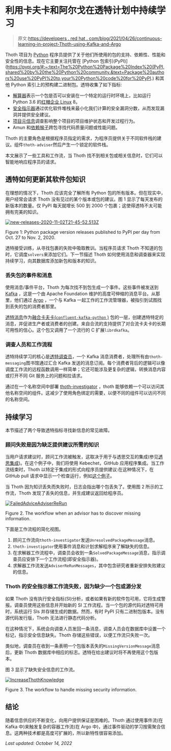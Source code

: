# 利用卡夫卡和阿尔戈在透特计划中持续学习

> 原文:[https://developers . red hat . com/blog/2021/04/26/continuous-learning-in-project-Thoth-using-Kafka-and-Argo](https://developers.redhat.com/blog/2021/04/26/continuous-learning-in-project-thoth-using-kafka-and-argo)

Thoth 项目为 [Python](https://developers.redhat.com/blog/category/python/) 程序员提供了关于他们所使用的包的支持、依赖性、性能和安全性的信息。现在它主要关注托管在 [Python 包索引(PyPI)](https://pypi.org/#:~:text=The%20Python%20Package%20Index%20(PyPI,shared%20by%20the%20Python%20community.&text=Package%20authors%20use%20PyPI%20to,your%20Python%20code%20for%20PyPI.) 和其他 Python 索引上的预构建二进制包。透特收集了如下指标:

*   [解算器](https://github.com/thoth-station/solver)表示一个包是否可以安装在一个特定的运行时环境上，比如运行 Python 3.6 的[红帽企业 Linux](https://developers.redhat.com/products/rhel/overview) 8。
*   [安全指示器](http://github.com/thoth-station/si-aggregator)通过优化软件堆栈来最小化我们计算的安全漏洞分数，从而发现漏洞并提供安全建议。
*   [项目元信息](https://github.com/thoth-station/mi)调查影响整个项目的项目维护状态和开发过程行为。
*   Amun 和[依赖猴子](https://github.com/thoth-station/adviser/blob/master/docs/source/dependency_monkey.rst)跨包寻找代码质量问题或性能问题。

Thoth 的主要角色是根据程序员指定的需求，为程序员提供关于不同软件栈的建议。组件`thoth-adviser`然后产生一个锁定的软件栈。

本文展示了一些工具和工作流，当 Thoth 找不到相关包或相关信息时，它们可以智能地响应程序员的请求。

## 透特如何更新其软件包知识

在理想的情况下，Thoth 应该完全了解所有 Python 包的所有版本。但在现实中，用户经常会请求 Thoth 没有见过的某个版本或包的建议。图 1 显示了每天发布的新版本的数量。仅 PyPI 每天就增长 500 到 2000 个包裹；这使得透特不太可能拥有完美的知识。

[![](../Images/f5785039fac7f832420ac94541444586.png "new-releases-2020-11-02T21-45-52.513Z")](/sites/default/files/blog/2020/11/new-releases-2020-11-02T21-45-52.513Z.jpg)

Figure 1: Python package version releases published to PyPI per day from Oct. 27 to Nov. 2, 2020.

透特接受训练，从寻找包裹的失败中吸取教训。当程序员请求 Thoth 不知道的包时，它调度`solvers`来添加它们。下一节描述 Thoth 如何使用消息和调查器来实现持续学习，向其数据库添加新包和版本的知识。

### 丢失包的事件和消息

使用消息/事件平台，Thoth 为每次找不到包生成一个事件。这些事件被发送到 [Kafka](https://kafka.apache.org) ，这是一个由 Apache Foundation 维护的高度可伸缩的消息平台。从那里，他们通过 [Argo](https://github.com/argoproj/argo) ，一个与 Kafka 一起工作的工作流管理器，被指引到试图找到丢失的包的消费者那里。

[透特消息](https://github.com/thoth-station/messaging)作为[融合卡夫卡(`confluent-kafka-python` )](https://github.com/confluentinc/confluent-kafka-python) 包的一层，创建透特特定的消息，并促进生产者或消费者的创建。来自合流的支持提供了对合流卡夫卡的长期可用性的信心。这个包又调用了一个流行的 C 扩展`librdkafka`。

### 调查人员和工作流程

透特持续学习的核心是[透特调查员](https://github.com/thoth-station/investigator)，一个 Kafka 消息消费者，处理所有由`thoth-messaging`图书馆通过汇合 Kafka 发送的消息订阅。每个消费者背后的逻辑可以像调度工作流的远程函数调用一样简单；它还可能涉及更复杂的逻辑，转换消息内容或打开不同 Git 服务上的问题和拉请求。

通过在一个名称空间中部署 [thoth-investigator](https://github.com/thoth-station/investigator) ，thoth 能够依赖一个可以访问其他名称空间的组件。这减少了使用角色绑定的需要，以便不同的组件可以访问不同的名称空间。

## 持续学习

本节描述了两个导致透特指标寻找新信息的常见故障。

### 顾问失败是因为缺乏提供建议所需的知识

当用户请求建议时，顾问工作流被触发，这取决于用于与透思交互的集成(参见[透思集成](https://github.com/thoth-station/adviser/blob/master/docs/source/integration.rst))。在这个例子中，我们将使用 Kebechet，GitHub 应用程序集成。当工作流结束时，Thoth 以特定于集成的形式向程序员提供建议:在这种情况下，在 GitHub pull 请求中显示一个检查运行，例如[这个例子](https://github.com/thoth-station/report-processing/pull/7/checks)。

当 Thoth 因为知识丢失而失败时，日志会指出哪个包丢失了。使用图 2 所示的工作流，Thoth 发现了丢失的信息，并生成建议返回给程序员。

[![](../Images/717ef06a7ed85091a9b48722cfbca52c.png "FailedAdviceAdviserReRun")](/sites/default/files/blog/2020/11/FailedAdviceAdviserReRun.jpg)

Figure 2\. The workflow when an advisor has to discover missing information.

下面是工作流程的简化视图。

1.  顾问工作流向`thoth-investigator`发送`UnresolvedPackageMessage`消息。
2.  `thoth-investigator`使用事件消息和计划求解程序来了解缺失的信息。
3.  在求解器工作流程中，调查员会收到一条`SolvedPackageMessage`消息，指示调查员应安排下一个工作流程(即安全指示器)。
4.  求解器工作流发送`AdviserReRunMessages`，其中包含研究者重新安排失败建议的信息。

### Thoth 的安全指示器工作流失败，因为缺少一个包或源分发

如果 Thoth 没有执行安全指标(SI)分析，或者如果有新的软件包可用，它将生成警报。调查员使用这些信息并开始新的 SI 工作流程。当一个包的源代码对透特可用时，系统运行 SIs 并存储生成的数据。然而，有时 PyPI 只有二进制包版本。没有源代码发行版，Thoth 无法进行静态代码分析。

在这种情况下，系统会向调查人员发回一条消息，调查人员会在数据库中设置一个标记，指示安全信息缺失。Thoth 存储这些错误，以便工作流只失败一次。

类似地，调查员在收到一条表明一个包版本丢失的`MissingVersionMessage`消息后，更新 Thoth 数据库中相应的标志。透特在给出建议时将不再使用这个包版本。

图 3 显示了缺失安全信息的工作流。

[![](../Images/7db0a0d82f40fbfce75b5db09adeef83.png "IncreaseThothKnowledge")](/sites/default/files/blog/2020/11/IncreaseThothKnowledge.jpg)

Figure 3\. The workflow to handle missing security information.

## 结论

随着信息供应的不断变化，向用户提供保证是困难的。Thoth 通过使用事件流(在 Kafka 中)来触发复杂的容器工作流(在 Argo 中)，通过事件驱动的学习按需聚合信息。这两种技术都是高度可扩展的，所以新特性很容易添加。

*Last updated: October 14, 2022*
